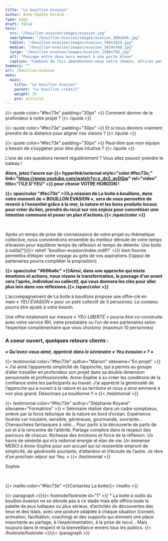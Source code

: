 ```yaml
---
title: "Le bouillon évasion"
author: Anne-Sophie Evrard
type: page
draft: false
hero:
  src: "/bouillon-evasion/images/evasion.jpg"
  smartphone: "/bouillon-evasion/images/evasion_360x640.jpg"
  tablet: "/bouillon-evasion/images/evasion_768x1024.jpg"
  medium: "/bouillon-evasion/images/evasion_1024x768.jpg"
  large: "/bouillon-evasion/images/evasion_1366x768.jpg"
  alt: "Passage entre deux murs menant à une porte bleue"
  caption: "Combien de fois abandonnons-nous notre chemin, attirés par l'éclat trompeur du chemin d'à côté ? Paulo Coelho"
Summary: ""
url: /bouillon-evasion
menu:
  main:
    title: "Le bouillon évasion"
    parent: "Le bouillon créatif"
    weight: 35
    pre: activité
---
```


{{< quote color="#fec73e" padding="30px" >}}
Comment donner de la profondeur à notre projet ?
{{< /quote >}}

{{< quote color="#fec73e" padding="30px" >}}
Et si nous devions vraiment prendre de la distance pour aligner nos visions ?
{{< /quote >}}

{{< quote color="#fec73e" padding="30px" >}}
Peut-être que mon équipe a besoin de s&rsquo;oxygéner pour être plus intuitive ?
{{< /quote >}}

L&rsquo;une de ces questions revient régulièrement ? Vous allez pouvoir prendre le bateau !

**Alors, jetez l’ancre sur {{< hyperlink/external style="color:#fec73e;" link="https://www.youtube.com/watch?v=z_dx2_qvDQw" rel="video" title="l’ILE D’YEU" >}} pour choisir VOTRE HORIZON !**

**{{< span/color "#fec73e" >}}La mission de La boite à bouillons, dans votre moment de « BOUILLON ÉVASION », sera de vous permettre de revenir à l’essentiel grâce à la mer, la nature et les bons produits locaux pour créer du lien, prendre du recul sur vos enjeux pour concrétiser une intention commune et poser un plan d’actions.{{< /span/color >}}**

&nbsp;

Après un temps de prise de connaissance de votre projet ou thématique collective, nous conviendrons ensemble du meilleur déroulé de votre temps d’évasion pour équilibrer temps de réflexion et temps de détente. Une boite à outils[*]({{< relref "bouillon-evasion/index.md#1" >}}) bien fournie permettra d’étayer votre voyage au grès de vos aspirations (l’appui de partenaires pourra compléter la proposition)

**{{< span/color "#696a6c" >}}Ainsi, dans une approche qui mixte émotions et actions, nous visons la transformation, le passage d&rsquo;un avant vers l&rsquo;après, individuel ou collectif, qui vous donnera les clés pour aller plus loin dans vos réflexions.{{< /span/color >}}**

L’accompagnement de La boite à bouillons propose une offre-clé en main « *YEU ÉVASION* » pour un petit collectif de 5 personnes. Le contenu pourra être ajusté à votre besoin.

Une offre totalement sur mesure « *YEU LIBERTÉ* » pourra être co-construite avec votre service RH, votre prestataire ou l’un de mes partenaires selon l’expertise complémentaire que vous choisirez (maximun 10 personnes)

### A coeur ouvert, quelques retours clients :

**_« Qu&rsquo;avez-vous aimé, apprécié dans le séminaire « Yeu évasion » ? »_**

{{< testimonial color="#fec73e" author="Marion" sitename="En projet" >}}
« J&rsquo;ai aimé l&rsquo;apparente simplicité de l&rsquo;approche, qui a permis au groupe d&rsquo;aller travailler en profondeur son projet dans sa double dimension personnelle et professionnelle. Anne-Sophie a su créer les conditions de la confiance entre les participants au travail. J&rsquo;ai apprécié la générosité de l&rsquo;approche qui a ouvert à la nature et au territoire et nous a ainsi emmené à voir plus grand. Désormais ça bouillonne&nbsp;!! »
{{< /testimonial >}}

{{< testimonial color="#fec73e" author="Stéphanie Royané" sitename="Formatrice" >}}
« Séminaire réalisé dans un cadre somptueux, enlevé par la force tellurique de la nature en bord d&rsquo;océan. Expérience feutrée car insulaire, sensible, généreuse, gourmande, souriante… Chevauchées fantasques à vélo&#8230; Pour partir à la découverte de parts de soi et à la rencontre de l&rsquo;altérité. Partage complice dans le respect des parcours de chacun. Richesse des émotions et force de la réflexion. Un havre de sérénité qui m&rsquo;a redonné énergie et élan de vie. Un immense MERCI à Anne-Sophie pour son accueil qui lui ressemble emprunt de simplicité, de générosité souriante, d&rsquo;attention et d&rsquo;écoute de l&rsquo;autre. Je rêve d&rsquo;un prochain séjour sur Yeu. »
{{< /testimonial >}}

Sophie

&nbsp;

{{< mailto color="#fec73e" >}}Contactez La boite{{< /mailto >}}

{{< paragraph >}}{{< footnote/footnote id="1" >}}
\* La boite à outils du bouillon évasion ne se dévoile pas à ce stade mais elle offrira toute la palette de jeux ludiques ou plus sérieux, d&rsquo;activités de découvertes des lieux et des Islais, avec une posture adaptée à chaque situation (conseil, animation, facilitation, coaching) et des supports qui donnent une place importante au partage, à l&lsquo;expérimentation, à la prise de recul&#8230; Mais toujours dans le respect et la bienveillance envers tous les publics.
{{< /footnote/footnote >}}{{< /paragraph >}}
